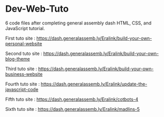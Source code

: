 # Dev-Web-Tuto
6 code files after completing general assembly dash HTML, CSS, and JavaScript tutorial. 


First tuto site : 
https://dash.generalassemb.ly/Eralink/build-your-own-personal-website

Second tuto site : 
https://dash.generalassemb.ly/Eralink/build-your-own-blog-theme

Third tuto site : 
https://dash.generalassemb.ly/Eralink/build-your-own-business-website

Fourth tuto site : 
https://dash.generalassemb.ly/Eralink/update-the-javascript-code

Fifth tuto site : 
https://dash.generalassemb.ly/Eralink/cotbots-4

Sixth tuto site : 
https://dash.generalassemb.ly/Eralink/madlins-5
